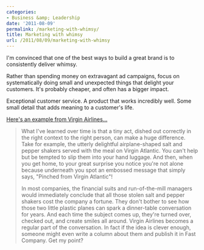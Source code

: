 ```yaml
---
categories:
- Business &amp; Leadership
date: '2011-08-09'
permalink: /marketing-with-whimsy/
title: Marketing with whimsy
url: /2011/08/09/marketing-with-whimsy
---
```


I'm convinced that one of the best ways to build a great brand is to consistently deliver whimsy.

Rather than spending money on extravagant ad campaigns, focus on systematically doing small and unexpected things that delight your customers. It's probably cheaper, and often has a bigger impact.

Exceptional customer service. A product that works incredibly well. Some small detail that adds meaning to a customer's life.

<a href="http://www.fastcompany.com/1764310/pinched-from-virgin-atlantic">Here's an example from Virgin Airlines...</a>

<blockquote>What I've learned over time is that a tiny act, dished out correctly in the right context to the right person, can make a huge difference. Take for example, the utterly delightful airplane-shaped salt and pepper shakers served with the meal on Virgin Atlantic. You can't help but be tempted to slip them into your hand luggage. And then, when you get home, to your great surprise you notice you're not alone because underneath you spot an embossed message that simply says, "Pinched from Virgin Atlantic"!

In most companies, the financial suits and run-of-the-mill managers would immediately conclude that all those stolen salt and pepper shakers cost the company a fortune. They don't bother to see how those two little plastic planes can spark a dinner-table conversation for years. And each time the subject comes up, they're turned over, checked out, and create smiles all around. Virgin Airlines becomes a regular part of the conversation. In fact if the idea is clever enough, someone might even write a column about them and publish it in Fast Company. Get my point?</blockquote>